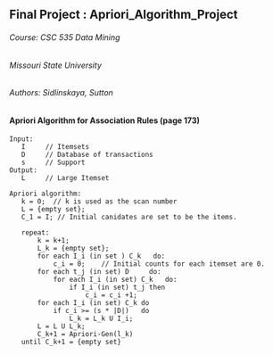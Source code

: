  ## Final Project : Apriori_Algorithm_Project
 
###### Course: CSC 535 Data Mining
###### Missouri State University
###### Authors: Sidlinskaya, Sutton
 
 #### Apriori Algorithm for Association Rules (page 173)
 ```
 Input:
    I     // Itemsets
    D     // Database of transactions
    s     // Support
 Output:
    L     // Large Itemset
    
 Apriori algorithm:
    k = 0;  // k is used as the scan number
    L = {empty set};
    C_1 = I; // Initial canidates are set to be the items.
    
    repeat:
        k = k+1;
        L_k = {empty set};
        for each I_i (in set ) C_k   do:
            c_i = 0;    // Initial counts for each itemset are 0.
        for each t_j (in set) D     do:
            for each I_i (in set) C_k   do:
                if I_i (in set) t_j then
                    c_i = c_i +1;
        for each I_i (in set) C_k do
            if c_i >= (s * |D|)   do
                L_k = L_k U I_i;
        L = L U L_k;
        C_k+1 = Apriori-Gen(l_k)
    until C_k+1 = {empty set}
 
 ```
